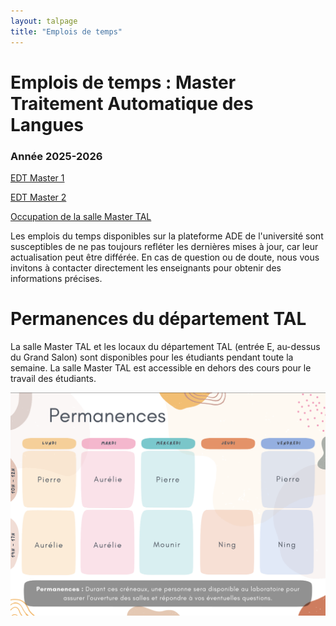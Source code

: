 ```yaml
---
layout: talpage
title: "Emplois de temps"
---
```



<div class="row p-5">
	<div class="col-12">


<h1>Emplois de temps : Master Traitement Automatique des Langues</h1>

<h3>Année 2025-2026</h3>


<a class="btn btn-outline-primary mt-5 mx-5 w-25 font-weight-bold" href="edt-M1TAL.html">EDT Master 1</a>

<a type="button" class="btn btn-outline-success mt-5 mx-5 w-25 font-weight-bold" href="edt-M2TAL.html">EDT Master 2</a>

<a class="btn btn-outline-secondary mt-5 mx-5 w-25 font-weight-bold" href="edt-SalleMasterTAL.html">Occupation de la salle Master TAL</a>

<p class="m-5"> </p>

<p>Les emplois du temps disponibles sur la plateforme ADE de l'université sont susceptibles de ne pas toujours refléter les dernières mises à jour, car leur actualisation peut être différée. En cas de question ou de doute, nous vous invitons à contacter directement les enseignants pour obtenir des informations précises.</p>


<h1>Permanences du département TAL</h1>

La salle Master TAL et les locaux du département TAL (entrée E, au-dessus du Grand Salon) sont disponibles pour les étudiants pendant toute la semaine. La salle Master TAL est accessible en dehors des cours pour le travail des étudiants.

<img src="/assets/fichiers/permanences.png" alt="Permanences 2025-2026" class="w-75">


</div>

</div>
